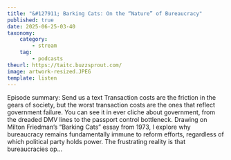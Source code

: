 ```yaml
---
title: "&#127911; Barking Cats: On the “Nature” of Bureaucracy"
published: true
date: 2025-06-25-03-40
taxonomy:
    category:
        - stream
    tag:
        - podcasts
theurl: https://taitc.buzzsprout.com/
image: artwork-resized.JPEG
template: listen
---
```


Episode summary: Send us a text Transaction costs are the friction in the gears of society, but the worst transaction costs are the ones that reflect government failure. You can see it in ever cliche about government, from the dreaded DMV lines to the passport control bottleneck. Drawing on Milton Friedman&rsquo;s &ldquo;Barking Cats&rdquo; essay from 1973, I explore why bureaucracy remains fundamentally immune to reform efforts, regardless of which political party holds power. The frustrating reality is that bureaucracies op&hellip;
